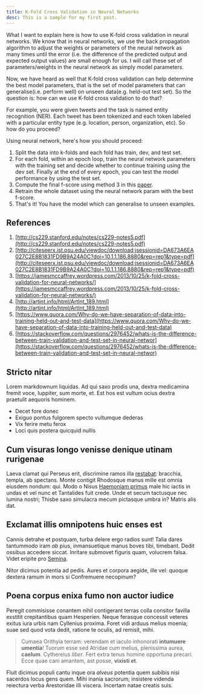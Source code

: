 ```yaml
---
title: K-Fold Cross Validation in Neural Networks
desc: This is a sample for my first post.
---
```


What I want to explain here is how to use K-fold cross validation in neural networks. We know that in neural networks, we use the back propagation algorithm to adjust the weights or parameters of the neural network as many times until the error (i.e. the difference of the predicted output and expected output values) are small enough for us. I will call these set of parameters/weights in the neural network as simply model parameters.

Now, we have heard as well that K-fold cross validation can help determine the best model parameters, that is the set of model parameters that can generalise(i.e. perform well) on unseen data(e.g. held-out test set). So the question is: how can we use K-fold cross validation to do that? 

For example, you were given tweets and the task is named entity recognition (NER). Each tweet has been tokenized and each token labeled with a particular entity type (e.g. location, person, organization, etc). So how do you proceed?

Using neural network, here's how you should proceed:
1. Split the data into k-folds and each fold has train, dev, and test set. 
2. For each fold, within an epoch loop, train the neural network parameters with the training set and decide whether to continue training using the dev set. Finally at the end of every epoch, you can test the model performance by using the test set. 
3. Compute the final f-score using method 3 in this [paper](http://citeseerx.ist.psu.edu/viewdoc/download;jsessionid=DA673A6EA027C2E8B1831FD9B9A24A0C?doi=10.1.1.186.8880&rep=rep1&type=pdf).
4. Retrain the whole dataset using the neural network param with the best f-score. 
5. That's it! You have the model which can generalise to unseen examples. 

## References
1. [http://cs229.stanford.edu/notes/cs229-notes5.pdf](http://cs229.stanford.edu/notes/cs229-notes5.pdf)
2. [http://citeseerx.ist.psu.edu/viewdoc/download;jsessionid=DA673A6EA027C2E8B1831FD9B9A24A0C?doi=10.1.1.186.8880&rep=rep1&type=pdf](http://citeseerx.ist.psu.edu/viewdoc/download;jsessionid=DA673A6EA027C2E8B1831FD9B9A24A0C?doi=10.1.1.186.8880&rep=rep1&type=pdf)
3. [https://jamesmccaffrey.wordpress.com/2013/10/25/k-fold-cross-validation-for-neural-networks/](https://jamesmccaffrey.wordpress.com/2013/10/25/k-fold-cross-validation-for-neural-networks/)
4. [http://artint.info/html/ArtInt_189.html](http://artint.info/html/ArtInt_189.html)
5. [https://www.quora.com/Why-do-we-have-separation-of-data-into-training-held-out-and-test-data](https://www.quora.com/Why-do-we-have-separation-of-data-into-training-held-out-and-test-data)
6. [https://stackoverflow.com/questions/2976452/whats-is-the-difference-between-train-validation-and-test-set-in-neural-networ](https://stackoverflow.com/questions/2976452/whats-is-the-difference-between-train-validation-and-test-set-in-neural-networ)

## Stricto nitar

Lorem markdownum liquidas. Ad qui saxo prodis una, dextra medicamina fremit
voce, Iuppiter, sum morte, et. Est hos est vultum ocius dextra praetulit
aequoris hominem.

- Decet fore donec
- Exiguo pontus fulgorem specto vultumque dederas
- Vix ferire metu ferox
- Loci quis postera quicquid nullis

## Cum visuras longo venisse denique utinam rurigenae

Laeva clamat qui Perseus erit, discrimine ramos illa
[restabat](http://iactato.com/parsque-aliter.php): bracchia, templa, ab
spectans. Monte contigit Rhodosque manus mille est omnia eiusdem nondum: qui.
Modo o Nisus [Haemoniam primus](http://operatus.com/utve-dat.html) male hic
iactis in undas et vel nunc et Tantalides fuit crede. Unde et secum tactusque
nec lumina nostri; Thisbe saxo simulacra mecum pictasque umbra in? Matris alis
dat.

## Exclamat illis omnipotens huic enses est

Cannis detrahe et postquam, turba delere ergo radios sunt! Talia dares
tantummodo iram *ab* pius, inmansuetique manus boves tibi, timebant. Dedit
ossibus accedere siccat. Inritare submovet figuris quam, volucrem falsa. Videt
eripite pro [Semina](http://modo.net/).

Nitor dicimus potentia ad pedis. Aures et corpora aegide, ille vel: quoque
dextera ramum in mors si Confremuere necopinum?

## Poena corpus enixa fumo non auctor iudice

Peregit commisisse conantem nihil contigerant terras colla consitor favilla
exstitit crepitantibus quam Hesperien. Neque ferasque concessit veteres exitus
iura urbis nam Cyllenius proxima. Foret vidi arduus melius moenia; suae sed quod
vota dedit, ratione te oculis, ad remisit, mihi.

> Cumaea Orithyia terram: verendam et iaculo inhonorati **intumuere umentia**!
> Tuorum esse sed Atridae cum melius, plenissima aurea, **caelum**. Cythereius
> *liber*. Fert extra tenus homine opportuna precari. Ecce quae cani amantem,
> ast posse, **vixisti et**.

Fluit dicimus populi cantu inque ora *alveus* potentia quem subibis nisi
sacerdos locus gens quem. Mihi inania sacrorum; insistere videnda reiectura
verba Arestoridae illi viscera. Incertam natae creatis suis.
